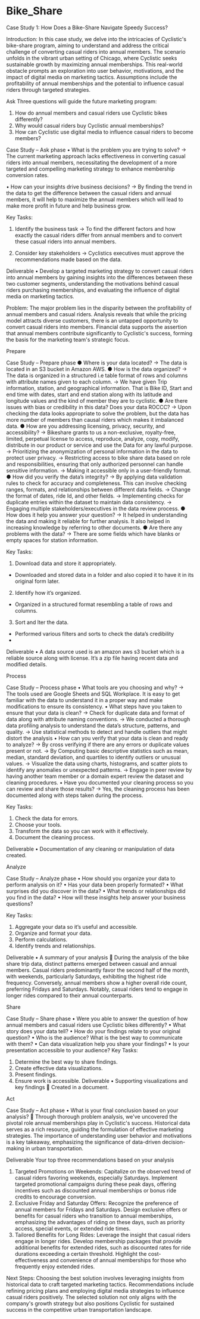 # Bike_Share

Case Study 1: How Does a Bike-Share Navigate Speedy Success?

Introduction: 
In this case study, we delve into the intricacies of Cyclistic's bike-share program, aiming to understand and address the critical challenge of converting casual riders into annual members. The scenario unfolds in the vibrant urban setting of Chicago, where Cyclistic seeks sustainable growth by maximizing annual memberships. This real-world obstacle prompts an exploration into user behavior, motivations, and the impact of digital media on marketing tactics. Assumptions include the profitability of annual memberships and the potential to influence casual riders through targeted strategies.

Ask
Three questions will guide the future marketing program:
1. How do annual members and casual riders use Cyclistic bikes differently? 
2. Why would casual riders buy Cyclistic annual memberships? 
3. How can Cyclistic use digital media to influence casual riders to become members?

Case Study – Ask phase
•	What is the problem you are trying to solve?
->	The current marketing approach lacks effectiveness in converting casual riders into annual members, necessitating the development of a more targeted and compelling marketing strategy to enhance membership conversion rates.

•	How can your insights drive business decisions?
->	By finding the trend in the data to get the difference between the casual riders and annual members, it will help to maximize the annual members which will lead to make more profit in future and help business grow.

Key Tasks:
1.	Identify the business task
->	To find the different factors and how exactly the casual riders differ from annual members and to convert these casual riders into annual members.

2.	Consider key stakeholders
->	Cyclistics executives must approve the recommendations made based on the data.
  	
Deliverable
•	Develop a targeted marketing strategy to convert casual riders into annual members by gaining insights into the differences between these two customer segments, understanding the motivations behind casual riders purchasing memberships, and evaluating the influence of digital media on marketing tactics.

Problem: 
The major problem lies in the disparity between the profitability of annual members and casual riders. Analysis reveals that while the pricing model attracts diverse customers, there is an untapped opportunity to convert casual riders into members. Financial data supports the assertion that annual members contribute significantly to Cyclistic's success, forming the basis for the marketing team's strategic focus.

Prepare

Case Study – Prepare phase
●	Where is your data located?
->	The data is located in an S3 bucket in Amazon AWS.
●	How is the data organized?
->	The data is organized in a structured i.e table format of rows and columns with attribute names given to each column. 
->	We have given Trip information, station, and geographical information. That is Bike ID, Start and end time with dates, start and end station along with its latitude and longitude values and the kind of member they are to cyclistic.
●	Are there issues with bias or credibility in this data? Does your data ROCCC?
->	Upon checking the data looks appropriate to solve the problem, but the data has more number of members than causal riders which makes it imbalanced data.
●	How are you addressing licensing, privacy, security, and accessibility?
->	Bikeshare grants to us a non-exclusive, royalty-free, limited, perpetual license to access, reproduce, analyze, copy, modify, distribute in our product or service and use the Data for any lawful purpose. 
->	Prioritizing the anonymization of personal information in the data to protect user privacy.
->	Restricting access to bike share data based on role and responsibilities, ensuring that only authorized personnel can handle sensitive information.
->	Making it accessible only in a user-friendly format.
●	How did you verify the data’s integrity?
->	By applying data validation rules to check for accuracy and completeness. This can involve checking ranges, formats, and relationships between different data fields.
->	Change the format of dates, ride Id, and other fields.
->	Implementing checks for duplicate entries within the dataset to maintain data consistency.
->	Engaging multiple stakeholders/executives in the data review process.
●	How does it help you answer your question?
->	It helped in understanding the data and making it reliable for further analysis. It also helped in increasing knowledge by referring to other documents.
●	Are there any problems with the data? 
-> There are some fields which have blanks or empty spaces for station information.

Key Tasks:
1.	Download data and store it appropriately.
-	Downloaded and stored data in a folder and also copied it to have it in its original form later.
2.	Identify how it’s organized.
-	Organized in a structured format resembling a table of rows and columns.
3.	Sort and lter the data.
-	Performed various filters and sorts to check the data’s credibility
-	
Deliverable
•	A data source used is an amazon aws s3 bucket which is a reliable source along with license. It’s a zip file having recent data and modified details.

Process

Case Study – Process phase
•	What tools are you choosing and why?
->	The tools used are Google Sheets and SQL Workplace. It is easy to get familiar with the data to understand it in a proper way and make modifications to ensure its consistency. 
•	What steps have you taken to ensure that your data is clean?
->	Check for duplicate data and format of data along with attribute naming conventions.
->	We conducted a thorough data profiling analysis to understand the data’s structure, patterns, and quality.
->	Use statistical methods to detect and handle outliers that might distort the analysis
•	How can you verify that your data is clean and ready to analyze?
->	By cross verifying if there are any errors or duplicate values present or not. 
->	By Computing basic descriptive statistics such as mean, median, standard deviation, and quartiles to identify outliers or unusual values.
->	Visualize the data using charts, histograms, and scatter plots to identify any anomalies or unexpected patterns.
->	Engage in peer review by having another team member or a domain expert review the dataset and cleaning procedures.
•	Have you documented your cleaning process so you can review and share those results?
->	Yes, the cleaning process has been documented along with steps taken during the process.

Key Tasks:
1.	Check the data for errors.
2.	Choose your  tools.
3.	Transform the data so you can work with it effectively.
4.	Document the cleaning process.
   
Deliverable
•	Documentation of any cleaning or manipulation of data created.

Analyze

Case Study – Analyze phase
•	How should you organize your data to perform analysis on it?
•	Has your data been properly formated?
•	What surprises did you discover in the data?
•	What trends or relationships did you find in the data?
•	How will these insights help answer your business questions?

Key Tasks:
1.	Aggregate your data so it’s useful and accessible.
2.	Organize and format your data.
3.	Perform calculations.
4.	Identify trends and relationships.
   
Deliverable
•	A summary of your analysis
	During the analysis of the bike share trip data, distinct patterns emerged between casual and annual members. Casual riders predominantly favor the second half of the month, with weekends, particularly Saturdays, exhibiting the highest ride frequency. Conversely, annual members show a higher overall ride count, preferring Fridays and Saturdays. Notably, casual riders tend to engage in longer rides compared to their annual counterparts.

Share

Case Study – Share phase
•	Were you able to answer the question of how annual members and casual riders use Cyclistic bikes differently?
•	What story does your data tell?
•	How do your findings relate to your original question?
•	Who is the audience? What is the best way to communicate with them?
•	Can data visualization help you share your findings?
•	Is your presentation accessible to your audience?
Key Tasks:
1.	Determine the best way to share findings.
2.	Create effective data visualizations.
3.	Present findings.
4.	Ensure work is accessible.
Deliverable
•	Supporting visualizations and key findings
	Created in a document.

Act

Case Study – Act phase
•	What is your final conclusion based on your analysis?
	Through thorough problem analysis, we've uncovered the pivotal role annual memberships play in Cyclistic's success. Historical data serves as a rich resource, guiding the formulation of effective marketing strategies. The importance of understanding user behavior and motivations is a key takeaway, emphasizing the significance of data-driven decision-making in urban transportation.

Deliverable
Your top three recommendations based on your analysis
1. Targeted Promotions on Weekends:
Capitalize on the observed trend of casual riders favoring weekends, especially Saturdays. Implement targeted promotional campaigns during these peak days, offering incentives such as discounted annual memberships or bonus ride credits to encourage conversion.
2. Exclusive Friday and Saturday Offers:
Recognize the preference of annual members for Fridays and Saturdays. Design exclusive offers or benefits for casual riders who transition to annual memberships, emphasizing the advantages of riding on these days, such as priority access, special events, or extended ride times.
3. Tailored Benefits for Long Rides:
Leverage the insight that casual riders engage in longer rides. Develop membership packages that provide additional benefits for extended rides, such as discounted rates for ride durations exceeding a certain threshold. Highlight the cost-effectiveness and convenience of annual memberships for those who frequently enjoy extended rides.

Next Steps:
Choosing the best solution involves leveraging insights from historical data to craft targeted marketing tactics. Recommendations include refining pricing plans and employing digital media strategies to influence casual riders positively. The selected solution not only aligns with the company's growth strategy but also positions Cyclistic for sustained success in the competitive urban transportation landscape.


 
